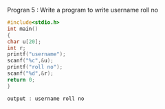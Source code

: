 Progran 5 : Write a program to write username roll no
```c
#include<stdio.h>
int main()
{
char u[20];
int r;
printf("username");
scanf("%c",&u);
printf("roll no");
scanf("%d",&r);
return 0;
}

output : username roll no
